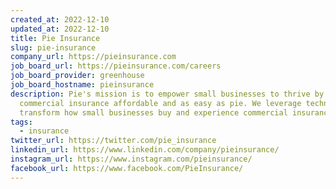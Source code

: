 ```yaml
---
created_at: 2022-12-10
updated_at: 2022-12-10
title: Pie Insurance
slug: pie-insurance
company_url: https://pieinsurance.com
job_board_url: https://pieinsurance.com/careers
job_board_provider: greenhouse
job_board_hostname: pieinsurance
description: Pie's mission is to empower small businesses to thrive by making
  commercial insurance affordable and as easy as pie. We leverage technology to
  transform how small businesses buy and experience commercial insurance.
tags:
  - insurance
twitter_url: https://twitter.com/pie_insurance
linkedin_url: https://www.linkedin.com/company/pieinsurance/
instagram_url: https://www.instagram.com/pieinsurance/
facebook_url: https://www.facebook.com/PieInsurance/
---
```

